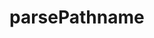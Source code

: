 # parsePathname

<!-- TODO-START
TODO: Fill short description here.

## Type signature

TODO: Fill type signature down below.

```
any ⇒ any
```

## Examples

TODO: List at least one example down below.

```javascript
parsePathname(); // ⇒ TODO
```

## Questions

TODO: List questions that may this function answers.
TODO-END -->
